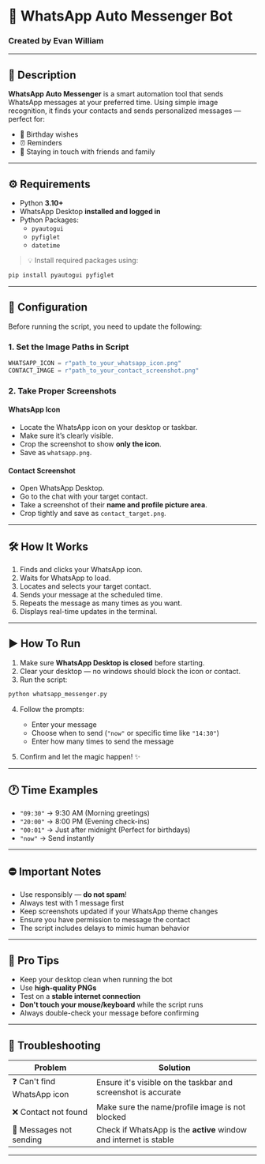 # 📩 WhatsApp Auto Messenger Bot  
### Created by Evan William

---

## 📜 Description

**WhatsApp Auto Messenger** is a smart automation tool that sends WhatsApp messages at your preferred time. Using simple image recognition, it finds your contacts and sends personalized messages — perfect for:

- 🎂 Birthday wishes  
- ⏰ Reminders  
- 🤝 Staying in touch with friends and family

---

## ⚙️ Requirements

- Python **3.10+**
- WhatsApp Desktop **installed and logged in**
- Python Packages:
  - `pyautogui`
  - `pyfiglet`
  - `datetime`

> 💡 Install required packages using:
```bash
pip install pyautogui pyfiglet
````

---

## 📂 Configuration

Before running the script, you need to update the following:

### 1. Set the Image Paths in Script

```python
WHATSAPP_ICON = r"path_to_your_whatsapp_icon.png"
CONTACT_IMAGE = r"path_to_your_contact_screenshot.png"
```

### 2. Take Proper Screenshots

#### WhatsApp Icon

* Locate the WhatsApp icon on your desktop or taskbar.
* Make sure it’s clearly visible.
* Crop the screenshot to show **only the icon**.
* Save as `whatsapp.png`.

#### Contact Screenshot

* Open WhatsApp Desktop.
* Go to the chat with your target contact.
* Take a screenshot of their **name and profile picture area**.
* Crop tightly and save as `contact_target.png`.

---

## 🛠️ How It Works

1. Finds and clicks your WhatsApp icon.
2. Waits for WhatsApp to load.
3. Locates and selects your target contact.
4. Sends your message at the scheduled time.
5. Repeats the message as many times as you want.
6. Displays real-time updates in the terminal.

---

## ▶️ How To Run

1. Make sure **WhatsApp Desktop is closed** before starting.
2. Clear your desktop — no windows should block the icon or contact.
3. Run the script:

```bash
python whatsapp_messenger.py
```

4. Follow the prompts:

   * Enter your message
   * Choose when to send (`"now"` or specific time like `"14:30"`)
   * Enter how many times to send the message
5. Confirm and let the magic happen! ✨

---

## 🕐 Time Examples

* `"09:30"` → 9:30 AM (Morning greetings)
* `"20:00"` → 8:00 PM (Evening check-ins)
* `"00:01"` → Just after midnight (Perfect for birthdays)
* `"now"` → Send instantly

---

## ⛔ Important Notes

* Use responsibly — **do not spam**!
* Always test with 1 message first
* Keep screenshots updated if your WhatsApp theme changes
* Ensure you have permission to message the contact
* The script includes delays to mimic human behavior

---

## 🧠 Pro Tips

* Keep your desktop clean when running the bot
* Use **high-quality PNGs**
* Test on a **stable internet connection**
* **Don't touch your mouse/keyboard** while the script runs
* Always double-check your message before confirming

---

## 🧰 Troubleshooting

| Problem                    | Solution                                                          |
| -------------------------- | ----------------------------------------------------------------- |
| ❓ Can't find WhatsApp icon | Ensure it's visible on the taskbar and screenshot is accurate     |
| ❌ Contact not found        | Make sure the name/profile image is not blocked                   |
| 📨 Messages not sending    | Check if WhatsApp is the **active** window and internet is stable |

---
